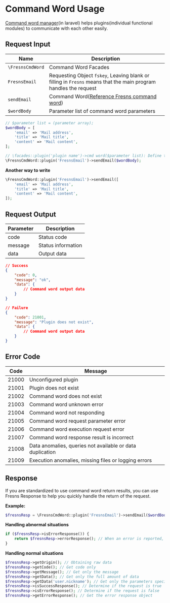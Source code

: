 # Command Word Usage

[Command word manager](https://github.com/fresns/cmd-word-manager)(in laravel) helps plugins(individual functional modules) to communicate with each other easily.

## Request Input

| Name | Description |
| --- | --- |
| `\FresnsCmdWord` | Command Word Facades |
| `FresnsEmail` | Requesting Object `fskey`, Leaving blank or filling in `Fresns` means that the main program handles the request |
| `sendEmail` | Command Word([Reference Fresns command word](https://fresns.org/supports/cmd-word/basic.html)) |
| `$wordBody` | Parameter list of command word parameters |

```php
// $parameter list = (parameter array);
$wordBody = [
    'email' => 'Mail address',
    'title' => 'Mail title',
    'content' => 'Mail content',
];

// \facades::plugin('plugin name')->cmd word($parameter list): Define the contract for the return object
\FresnsCmdWord::plugin('FresnsEmail')->sendEmail($wordBody);
```

**Another way to write**

```php
\FresnsCmdWord::plugin('FresnsEmail')->sendEmail([
    'email' => 'Mail address',
    'title' => 'Mail title',
    'content' => 'Mail content',
]);
```

## Request Output

| Parameter | Description |
| --- | --- |
| code | Status code |
| message | Status information |
| data | Output data |

```json
// Success
{
    "code": 0,
    "message": "ok",
    "data": {
        // Command word output data
    }
}

// Failure
{
    "code": 21001,
    "message": "Plugin does not exist",
    "data": {
        // Command word output data
    }
}
```

## Error Code

| Code | Message |
| --- | --- |
| 21000 | Unconfigured plugin |
| 21001 | Plugin does not exist |
| 21002 | Command word does not exist |
| 21003 | Command word unknown error |
| 21004 | Command word not responding |
| 21005 | Command word request parameter error |
| 21006 | Command word execution request error |
| 21007 | Command word response result is incorrect |
| 21008 | Data anomalies, queries not available or data duplication |
| 21009 | Execution anomalies, missing files or logging errors |

## Response

If you are standardized to use command word return results, you can use Fresns Response to help you quickly handle the return of the request.

**Example:**
```php
$fresnsResp = \FresnsCmdWord::plugin('FresnsEmail')->sendEmail($wordBody);
```

**Handling abnormal situations**
```php
if ($fresnsResp->isErrorResponse()) {
    return $fresnsResp->errorResponse(); // When an error is reported, the full amount of parameters is output(code+message+data)
}
```

**Handling normal situations**
```php
$fresnsResp->getOrigin(); // Obtaining raw data
$fresnsResp->getCode(); // Get code only
$fresnsResp->getMessage(); // Get only the message
$fresnsResp->getData(); // Get only the full amount of data
$fresnsResp->getData('user.nickname'); // Get only the parameters specified in data, for example: data.user.nickname
$fresnsResp->isSuccessResponse(); // Determine if the request is true
$fresnsResp->isErrorResponse(); // Determine if the request is false
$fresnsResp->getErrorResponse(); // Get the error response object
```
